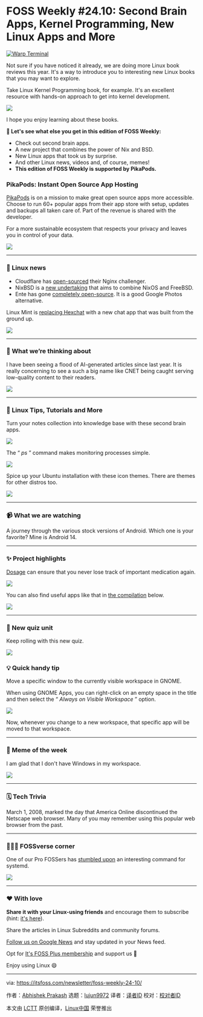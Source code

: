 [#]: subject: "FOSS Weekly #24.10: Second Brain Apps, Kernel Programming, New Linux Apps and More"
[#]: via: "https://itsfoss.com/newsletter/foss-weekly-24-10/"
[#]: author: "Abhishek Prakash https://itsfoss.com/author/abhishek/"
[#]: collector: "lujun9972/lctt-scripts-1705972010"
[#]: translator: " "
[#]: reviewer: " "
[#]: publisher: " "
[#]: url: " "

FOSS Weekly #24.10: Second Brain Apps, Kernel Programming, New Linux Apps and More
======

[![Warp Terminal][1]][2]

Not sure if you have noticed it already, we are doing more Linux book reviews this year. It's a way to introduce you to interesting new Linux books that you may want to explore.

Take Linux Kernel Programming book, for example. It's an excellent resource with hands-on approach to get into kernel development.

![][3]

I hope you enjoy learning about these books.

**💬 Let's see what else you get in this edition of FOSS Weekly:**

  * Check out second brain apps.
  * A new project that combines the power of Nix and BSD.
  * New Linux apps that took us by surprise.
  * And other Linux news, videos and, of course, memes!
  * **This edition of FOSS Weekly is supported by PikaPods.**



### PikaPods: Instant Open Source App Hosting

[PikaPods][4] is on a mission to make great open source apps more accessible. Choose to run 60+ popular apps from their app store with setup, updates and backups all taken care of. Part of the revenue is shared with the developer.

For a more sustainable ecosystem that respects your privacy and leaves you in control of your data.

![][5]

* * *

### 📰 Linux news

  * Cloudflare has [open-sourced][6] their Nginx challenger.
  * NixBSD is a [new undertaking][7] that aims to combine NixOS and FreeBSD.
  * Ente has gone [completely open-source][8]. It is a good Google Photos alternative.



Linux Mint is [replacing Hexchat][9] with a new chat app that was built from the ground up.

![][10]

* * *

### 🧠 What we’re thinking about

I have been seeing a flood of AI-generated articles since last year. It is really concerning to see a such a big name like CNET being caught serving low-quality content to their readers.

![][11]

* * *

### 🧮 Linux Tips, Tutorials and More

Turn your notes collection into knowledge base with these second brain apps.

![][3]

The “ _ps_ ” command makes monitoring processes simple.

![][3]

Spice up your Ubuntu installation with these icon themes. There are themes for other distros too.

![][3]

* * *

### 📹 What we are watching

A journey through the various stock versions of Android. Which one is your favorite? Mine is Android 14.

* * *

### ✨ Project highlights

[Dosage][12] can ensure that you never lose track of important medication again.

![][10]

You can also find useful apps like that in [the compilation][13] below.

![][10]

* * *

### 🧩 New quiz unit

Keep rolling with this new quiz.

![][3]

### 💡 Quick handy tip

Move a specific window to the currently visible workspace in GNOME.

When using GNOME Apps, you can right-click on an empty space in the title and then select the “ _Always on Visible Workspace_ ” option.

![][14]

Now, whenever you change to a new workspace, that specific app will be moved to that workspace.

* * *

### 🤣 Meme of the week

I am glad that I don't have Windows in my workspace.

![][15]

* * *

### 🗓️ Tech Trivia

March 1, 2008, marked the day that America Online discontinued the Netscape web browser. Many of you may remember using this popular web browser from the past.

* * *

### 🧑‍🤝‍🧑 FOSSverse corner

One of our Pro FOSSers has [stumbled upon][16] an interesting command for systemd.

![][17]

* * *

### ❤️ With love

**Share it with your Linux-using friends** and encourage them to subscribe (hint: [it's here][18]).

Share the articles in Linux Subreddits and community forums.

[Follow us on Google News][19] and stay updated in your News feed.

Opt for [It's FOSS Plus membership][20] and support us 🙏

Enjoy using Linux 😄

--------------------------------------------------------------------------------

via: https://itsfoss.com/newsletter/foss-weekly-24-10/

作者：[Abhishek Prakash][a]
选题：[lujun9972][b]
译者：[译者ID](https://github.com/译者ID)
校对：[校对者ID](https://github.com/校对者ID)

本文由 [LCTT](https://github.com/LCTT/TranslateProject) 原创编译，[Linux中国](https://linux.cn/) 荣誉推出

[a]: https://itsfoss.com/author/abhishek/
[b]: https://github.com/lujun9972
[1]: https://itsfoss.com/assets/images/warp-terminal.webp
[2]: https://www.warp.dev?utm_source=its_foss&utm_medium=display&utm_campaign=linux_launch
[3]: https://itsfoss.com/content/images/size/w256h256/2022/12/android-chrome-192x192.png
[4]: https://www.pikapods.com/
[5]: https://www.pikapods.com/static/favicon.png
[6]: https://news.itsfoss.com/cloudflare-pingora/
[7]: https://news.itsfoss.com/nixbsd/
[8]: https://news.itsfoss.com/ente-open-source/
[9]: https://news.itsfoss.com/linux-mint-jargonaut/
[10]: https://news.itsfoss.com/content/images/size/w256h256/2022/08/android-chrome-192x192.png
[11]: https://cdn.arstechnica.net/wp-content/themes/ars/assets/img/ars-ios-icon-d9a45f558c.png
[12]: https://news.itsfoss.com/dosage/
[13]: https://news.itsfoss.com/interesting-linux-apps/
[14]: https://itsfoss.com/content/images/2024/03/gnome-app-always-on-visible-workspace.png
[15]: https://itsfoss.com/content/images/2024/03/meme7.jpg
[16]: https://itsfoss.community/t/security-in-systemd/11757
[17]: https://itsfoss.community/uploads/default/optimized/1X/f274f9749e3fd8b4d6fbae1cf90c5c186d2f699c_2_180x180.png
[18]: https://itsfoss.com/newsletter/
[19]: https://news.google.com/publications/CAAiENHoh-T8yP9Q8Qywor2dwGkqFAgKIhDR6Ifk_Mj_UPEMsKK9ncBp
[20]: https://itsfoss.com/membership
